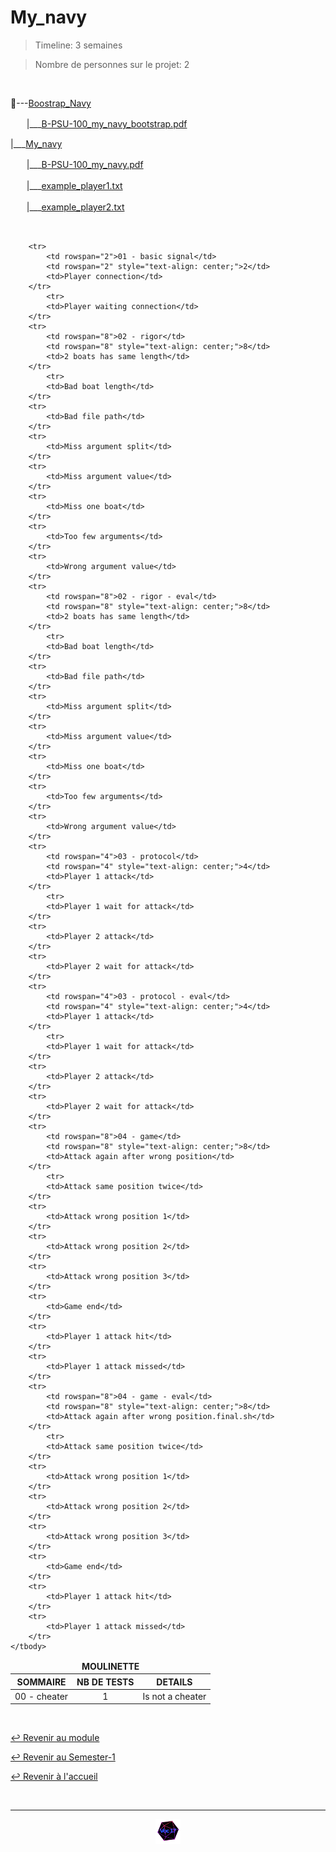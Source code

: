 # My_navy

> Timeline: 3 semaines

> Nombre de personnes sur le projet: 2

<br>

📂---[Boostrap_Navy](https://github.com/Studio-17/Epitech-Subjects/tree/main/Semester-1/B-PSU-100/My_navy/Boostrap_Navy)

ㅤㅤ|\_\_\_[B-PSU-100_my_navy_bootstrap.pdf](https://github.com/Studio-17/Epitech-Subjects/blob/main/Semester-1/B-PSU-100/My_navy/Boostrap_Navy/B-PSU-100_my_navy_bootstrap.pdf)

|\_\_\_[My_navy](https://github.com/Studio-17/Epitech-Subjects/tree/main/Semester-1/B-PSU-100/My_navy/My_navy)

ㅤㅤ|\_\_\_[B-PSU-100_my_navy.pdf](https://github.com/Studio-17/Epitech-Subjects/blob/main/Semester-1/B-PSU-100/My_navy/My_navy/B-PSU-100_my_navy.pdf)

ㅤㅤ|\_\_\_[example_player1.txt](https://github.com/Studio-17/Epitech-Subjects/blob/main/Semester-1/B-PSU-100/My_navy/My_navy/example_player1.txt)

ㅤㅤ|\_\_\_[example_player2.txt](https://github.com/Studio-17/Epitech-Subjects/blob/main/Semester-1/B-PSU-100/My_navy/My_navy/example_player2.txt)


<br>


<table align="center">
    <thead>
        <tr>
            <td colspan="3" align="center"><strong>MOULINETTE</strong></td>
        </tr>
        <tr>
            <th>SOMMAIRE</th>
            <th>NB DE TESTS</th>
            <th>DETAILS</th>
        </tr>
    </thead>
    <tbody>
        <tr>
            <td rowspan="1">00 - cheater</td>
            <td rowspan="1" style="text-align: center;">1</td>
            <td>Is not a cheater</td>
        </tr>
    
        <tr>
            <td rowspan="2">01 - basic signal</td>
            <td rowspan="2" style="text-align: center;">2</td>
            <td>Player connection</td>
        </tr>
    		<tr>
			<td>Player waiting connection</td>
		</tr>
        <tr>
            <td rowspan="8">02 - rigor</td>
            <td rowspan="8" style="text-align: center;">8</td>
            <td>2 boats has same length</td>
        </tr>
    		<tr>
			<td>Bad boat length</td>
		</tr>
		<tr>
			<td>Bad file path</td>
		</tr>
		<tr>
			<td>Miss argument split</td>
		</tr>
		<tr>
			<td>Miss argument value</td>
		</tr>
		<tr>
			<td>Miss one boat</td>
		</tr>
		<tr>
			<td>Too few arguments</td>
		</tr>
		<tr>
			<td>Wrong argument value</td>
		</tr>
        <tr>
            <td rowspan="8">02 - rigor - eval</td>
            <td rowspan="8" style="text-align: center;">8</td>
            <td>2 boats has same length</td>
        </tr>
    		<tr>
			<td>Bad boat length</td>
		</tr>
		<tr>
			<td>Bad file path</td>
		</tr>
		<tr>
			<td>Miss argument split</td>
		</tr>
		<tr>
			<td>Miss argument value</td>
		</tr>
		<tr>
			<td>Miss one boat</td>
		</tr>
		<tr>
			<td>Too few arguments</td>
		</tr>
		<tr>
			<td>Wrong argument value</td>
		</tr>
        <tr>
            <td rowspan="4">03 - protocol</td>
            <td rowspan="4" style="text-align: center;">4</td>
            <td>Player 1 attack</td>
        </tr>
    		<tr>
			<td>Player 1 wait for attack</td>
		</tr>
		<tr>
			<td>Player 2 attack</td>
		</tr>
		<tr>
			<td>Player 2 wait for attack</td>
		</tr>
        <tr>
            <td rowspan="4">03 - protocol - eval</td>
            <td rowspan="4" style="text-align: center;">4</td>
            <td>Player 1 attack</td>
        </tr>
    		<tr>
			<td>Player 1 wait for attack</td>
		</tr>
		<tr>
			<td>Player 2 attack</td>
		</tr>
		<tr>
			<td>Player 2 wait for attack</td>
		</tr>
        <tr>
            <td rowspan="8">04 - game</td>
            <td rowspan="8" style="text-align: center;">8</td>
            <td>Attack again after wrong position</td>
        </tr>
    		<tr>
			<td>Attack same position twice</td>
		</tr>
		<tr>
			<td>Attack wrong position 1</td>
		</tr>
		<tr>
			<td>Attack wrong position 2</td>
		</tr>
		<tr>
			<td>Attack wrong position 3</td>
		</tr>
		<tr>
			<td>Game end</td>
		</tr>
		<tr>
			<td>Player 1 attack hit</td>
		</tr>
		<tr>
			<td>Player 1 attack missed</td>
		</tr>
        <tr>
            <td rowspan="8">04 - game - eval</td>
            <td rowspan="8" style="text-align: center;">8</td>
            <td>Attack again after wrong position.final.sh</td>
        </tr>
    		<tr>
			<td>Attack same position twice</td>
		</tr>
		<tr>
			<td>Attack wrong position 1</td>
		</tr>
		<tr>
			<td>Attack wrong position 2</td>
		</tr>
		<tr>
			<td>Attack wrong position 3</td>
		</tr>
		<tr>
			<td>Game end</td>
		</tr>
		<tr>
			<td>Player 1 attack hit</td>
		</tr>
		<tr>
			<td>Player 1 attack missed</td>
		</tr>
	</tbody>
</table>

<br>

[↩️ Revenir au module](https://github.com/Studio-17/Epitech-Subjects/blob/main/Semester-1/B-PSU-100)

[↩️ Revenir au Semester-1](https://github.com/Studio-17/Epitech-Subjects/blob/main/Semester-1)

[↩️ Revenir à l'accueil](https://github.com/Studio-17/Epitech-Subjects)

<br>

---

<div align="center">

<a href="https://github.com/Studio-17" target="_blank"><img src="../../../assets/voc17.gif" width="40"></a>

</div>